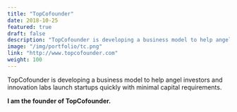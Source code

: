 ```yaml
---
title: "TopCofounder"
date: 2018-10-25
featured: true
draft: false
description: "TopCofounder is developing a business model to help angel investors and innovation labs launch startups quickly with minimal capital requirements."
image: "/img/portfolio/tc.png"
link: "http://www.topcofounder.com"
weight: 100
---
```


TopCofounder is developing a business model to help angel investors and innovation labs launch startups quickly with minimal capital requirements.

<b>I am the founder of TopCofounder.</b>